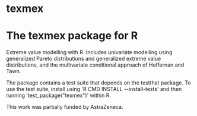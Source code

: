 texmex
======

The texmex package for R
========================

Extreme value modelling with R. Includes univariate
modelling using generalized Pareto distributions and
generalized extreme value distributions, and the
multivariate conditional approach of Heffernan and
Tawn.

The package contains a test suite that depends on the
testthat package. To use the test suite, install
using 'R CMD INSTALL --install-tests' and then running
'test_package("texmex")' within R.

This work was partially funded by AstraZeneca.
